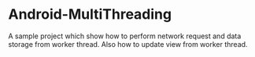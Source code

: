 # Android-MultiThreading
A sample project which show how to perform network request and data storage from worker thread. Also how to update view from worker thread.
